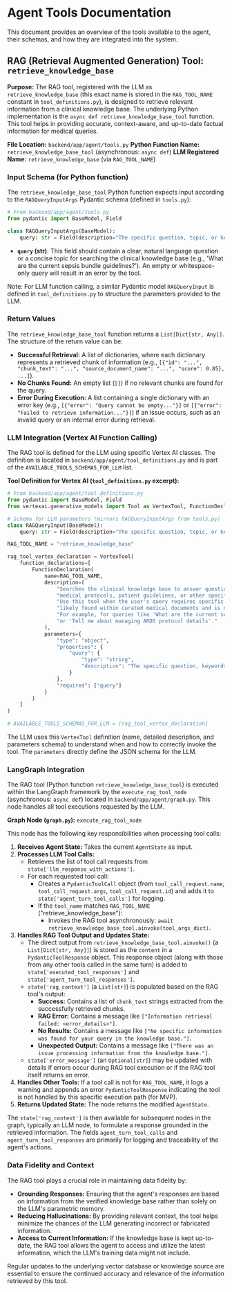 # Agent Tools Documentation

This document provides an overview of the tools available to the agent, their schemas, and how they are integrated into the system.

## RAG (Retrieval Augmented Generation) Tool: `retrieve_knowledge_base`

**Purpose:** The RAG tool, registered with the LLM as `retrieve_knowledge_base` (this exact name is stored in the `RAG_TOOL_NAME` constant in `tool_definitions.py`), is designed to retrieve relevant information from a clinical knowledge base. The underlying Python implementation is the `async def retrieve_knowledge_base_tool` function. This tool helps in providing accurate, context-aware, and up-to-date factual information for medical queries.

**File Location:** `backend/app/agent/tools.py`
**Python Function Name:** `retrieve_knowledge_base_tool` (asynchronous: `async def`)
**LLM Registered Name:** `retrieve_knowledge_base` (via `RAG_TOOL_NAME`)

### Input Schema (for Python function)

The `retrieve_knowledge_base_tool` Python function expects input according to the `RAGQueryInputArgs` Pydantic schema (defined in `tools.py`):

```python
# From backend/app/agent/tools.py
from pydantic import BaseModel, Field

class RAGQueryInputArgs(BaseModel):
    query: str = Field(description="The specific question, topic, or keywords to search for in the clinical knowledge base.")
```

- **`query` (str)**: This field should contain a clear, natural language question or a concise topic for searching the clinical knowledge base (e.g., 'What are the current sepsis bundle guidelines?'). An empty or whitespace-only query will result in an error by the tool.

Note: For LLM function calling, a similar Pydantic model `RAGQueryInput` is defined in `tool_definitions.py` to structure the parameters provided to the LLM.

### Return Values

The `retrieve_knowledge_base_tool` function returns a `List[Dict[str, Any]]`. The structure of the return value can be:
- **Successful Retrieval:** A list of dictionaries, where each dictionary represents a retrieved chunk of information (e.g., `[{"id": "...", "chunk_text": "...", "source_document_name": "...", "score": 0.85}, ...]`).
- **No Chunks Found:** An empty list (`[]`) if no relevant chunks are found for the query.
- **Error During Execution:** A list containing a single dictionary with an error key (e.g., `[{"error": "Query cannot be empty..."}]` or `[{"error": "Failed to retrieve information..."}]`) if an issue occurs, such as an invalid query or an internal error during retrieval.

### LLM Integration (Vertex AI Function Calling)

The RAG tool is defined for the LLM using specific Vertex AI classes. The definition is located in `backend/app/agent/tool_definitions.py` and is part of the `AVAILABLE_TOOLS_SCHEMAS_FOR_LLM` list.

**Tool Definition for Vertex AI (`tool_definitions.py` excerpt):**
```python
# From backend/app/agent/tool_definitions.py
from pydantic import BaseModel, Field
from vertexai.generative_models import Tool as VertexTool, FunctionDeclaration

# Schema for LLM parameters (mirrors RAGQueryInputArgs from tools.py)
class RAGQueryInput(BaseModel):
    query: str = Field(description="The specific question, topic, or keywords to search for in the clinical knowledge base. This should be a well-formed query derived from the user's current request.")

RAG_TOOL_NAME = "retrieve_knowledge_base"

rag_tool_vertex_declaration = VertexTool(
    function_declarations=[
        FunctionDeclaration(
            name=RAG_TOOL_NAME,
            description=(
                "Searches the clinical knowledge base to answer questions about critical care, "
                "medical protocols, patient guidelines, or other specific medical topics. "
                "Use this tool when the user's query requires specific factual information that is "
                "likely found within curated medical documents and is not general knowledge or part of common sense. "
                "For example, for queries like 'What are the current sepsis bundle guidelines?' "
                "or 'Tell me about managing ARDS protocol details'."
            ),
            parameters={
                "type": "object",
                "properties": {
                    "query": {
                        "type": "string",
                        "description": "The specific question, keywords, or topic to search for effectively in the knowledge base. Formulate a clear and concise search query based on the user's need for information from the clinical knowledge base."
                    }
                },
                "required": ["query"]
            }
        )
    ]
)

# AVAILABLE_TOOLS_SCHEMAS_FOR_LLM = [rag_tool_vertex_declaration]
```
The LLM uses this `VertexTool` definition (name, detailed description, and parameters schema) to understand when and how to correctly invoke the tool. The `parameters` directly define the JSON schema for the LLM.

### LangGraph Integration

The RAG tool (Python function `retrieve_knowledge_base_tool`) is executed within the LangGraph framework by the `execute_rag_tool_node` (asynchronous: `async def`) located in `backend/app/agent/graph.py`. This node handles all tool executions requested by the LLM.

**Graph Node (`graph.py`):** `execute_rag_tool_node`

This node has the following key responsibilities when processing tool calls:

1.  **Receives Agent State:** Takes the current `AgentState` as input.
2.  **Processes LLM Tool Calls:**
    *   Retrieves the list of tool call requests from `state['llm_response_with_actions']`.
    *   For each requested tool call:
        *   Creates a `PydanticToolCall` object (from `tool_call_request.name`, `tool_call_request.args`, `tool_call_request.id`) and adds it to `state['agent_turn_tool_calls']` for logging.
        *   If the `tool_name` matches `RAG_TOOL_NAME` ("retrieve_knowledge_base"):
            *   Invokes the RAG tool asynchronously: `await retrieve_knowledge_base_tool.ainvoke(tool_args_dict)`.
3.  **Handles RAG Tool Output and Updates State:**
    *   The direct output from `retrieve_knowledge_base_tool.ainvoke()` (a `List[Dict[str, Any]]`) is stored as the `content` in a `PydanticToolResponse` object. This response object (along with those from any other tools called in the same turn) is added to `state['executed_tool_responses']` and `state['agent_turn_tool_responses']`.
    *   `state['rag_context']` (a `List[str]`) is populated based on the RAG tool's output:
        *   **Success:** Contains a list of `chunk_text` strings extracted from the successfully retrieved chunks.
        *   **RAG Error:** Contains a message like `["Information retrieval failed: <error_details>"]`.
        *   **No Results:** Contains a message like `["No specific information was found for your query in the knowledge base."]`.
        *   **Unexpected Output:** Contains a message like `["There was an issue processing information from the knowledge base."]`.
    *   `state['error_message']` (an `Optional[str]`) may be updated with details if errors occur during RAG tool execution or if the RAG tool itself returns an error.
4.  **Handles Other Tools:** If a tool call is not for `RAG_TOOL_NAME`, it logs a warning and appends an error `PydanticToolResponse` indicating the tool is not handled by this specific execution path (for MVP).
5.  **Returns Updated State:** The node returns the modified `AgentState`.

The `state['rag_context']` is then available for subsequent nodes in the graph, typically an LLM node, to formulate a response grounded in the retrieved information. The fields `agent_turn_tool_calls` and `agent_turn_tool_responses` are primarily for logging and traceability of the agent's actions.

### Data Fidelity and Context
The RAG tool plays a crucial role in maintaining data fidelity by:
- **Grounding Responses:** Ensuring that the agent's responses are based on information from the verified knowledge base rather than solely on the LLM's parametric memory.
- **Reducing Hallucinations:** By providing relevant context, the tool helps minimize the chances of the LLM generating incorrect or fabricated information.
- **Access to Current Information:** If the knowledge base is kept up-to-date, the RAG tool allows the agent to access and utilize the latest information, which the LLM's training data might not include.

Regular updates to the underlying vector database or knowledge source are essential to ensure the continued accuracy and relevance of the information retrieved by this tool.
